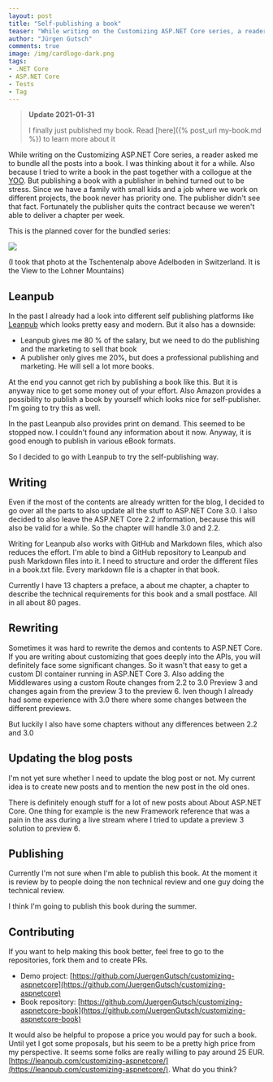 ```yaml
---
layout: post
title: "Self-publishing a book"
teaser: "While writing on the Customizing ASP.NET Core series, a reader asked me to bundle all the posts into a book. I was thinking about it for a while. Now I'm almost done with it."
author: "Jürgen Gutsch"
comments: true
image: /img/cardlogo-dark.png
tags: 
- .NET Core
- ASP.NET Core
- Tests
- Tag
---
```


> **Update 2021-01-31**
>
> I finally just published my book. Read [here]({% post_url my-book.md %}) to learn more about it 

While writing on the Customizing ASP.NET Core series, a reader asked me to bundle all the posts into a book. I was thinking about it for a while. Also because I tried to write a book in the past together with a collogue at the [YOO](https://yoo.digital/). But publishing a book with a publisher in behind turned out to be stress. Since we have a family with small kids and a job where we work on different projects, the book never has priority one. The publisher didn't see that fact. Fortunately the publisher quits the contract because we weren't able to deliver a chapter per week.

This is the planned cover for the bundled series:

![]({{site.baseurl}}/img/book/title.png)

(I took that photo at the Tschentenalp above Adelboden in Switzerland. It is the View to the Lohner Mountains)

## Leanpub

In the past I already had a look into different self publishing platforms like [Leanpub](https://leanpub.com/) which looks pretty easy and modern. But it also has a downside:

* Leanpub gives me 80 % of the salary, but we need to do the publishing and the marketing to sell that book
* A publisher only gives me 20%, but does a professional publishing and marketing. He will sell a lot more books.

At the end you cannot get rich by publishing a book like this. But it is anyway nice to get some money out of your effort. Also Amazon provides a possibility to publish a book by yourself which looks nice for self-publisher. I'm going to try this as well.

In the past Leanpub also provides print on demand. This seemed to be stopped now. I couldn't found any information about it now. Anyway, it is good enough to publish in various eBook formats.

So I decided to go with Leanpub to try the self-publishing way.

## Writing

Even if the most of the contents are already  written for the blog, I decided to go over all the parts to also update all the stuff to ASP.NET Core 3.0. I also decided to also leave the ASP.NET Core 2.2 information, because this will also be valid for a while. So the chapter will handle 3.0 and 2.2. 

Writing for Leanpub also works with GitHub and Markdown files, which also reduces the effort. I'm able to bind a GitHub repository to Leanpub and push Markdown files into it. I need to structure and order the different files in a book.txt file. Every markdown file is a chapter in that book. 

Currently I have 13 chapters a preface, a about me chapter, a chapter to describe the technical requirements for this book and a small postface. All in all about 80 pages.

## Rewriting

Sometimes it was hard to rewrite the demos and contents to ASP.NET Core. If you are writing about customizing that goes deeply into the APIs, you will definitely face some significant changes. So it wasn't that easy to get a custom DI container running in ASP.NET Core 3. Also adding the Middlewares using a custom Route changes from 2.2 to 3.0 Preview 3 and changes again from the preview 3 to the preview 6. Iven though I already had some experience with 3.0 there where some changes between the different previews. 

But luckily I also have some chapters without any differences between 2.2 and 3.0

## Updating the blog posts

I'm not yet sure whether I need to update the blog post or not. My current idea is to create new posts and to mention the new post in the old ones.

There is definitely enough stuff for a lot of new posts about About ASP.NET Core. One thing for example is the new Framework reference that was a pain in the ass during a live stream where I tried to update a preview 3 solution to preview 6. 

## Publishing

Currently I'm not sure when I'm able to publish this book. At the moment it is review by to people doing the non technical review and one guy doing the technical review. 

I think I'm going to publish this book during the summer.

## Contributing

If you want to help making this book better, feel free to go to the repositories, fork them and to create PRs.

* Demo project: [https://github.com/JuergenGutsch/customizing-aspnetcore](https://github.com/JuergenGutsch/customizing-aspnetcore)
* Book repository: [https://github.com/JuergenGutsch/customizing-aspnetcore-book](https://github.com/JuergenGutsch/customizing-aspnetcore-book)

It would also be helpful to propose a price you would pay for such a book. Until yet I got some proposals, but his seem to be a pretty high price from my perspective. It seems some folks are really willing to pay around 25 EUR. [https://leanpub.com/customizing-aspnetcore/](https://leanpub.com/customizing-aspnetcore/). What do you think?
